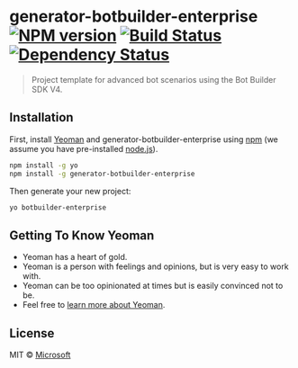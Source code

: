 # generator-botbuilder-enterprise [![NPM version][npm-image]][npm-url] [![Build Status][travis-image]][travis-url] [![Dependency Status][daviddm-image]][daviddm-url]
> Project template for advanced bot scenarios using the Bot Builder SDK V4.

## Installation

First, install [Yeoman](http://yeoman.io) and generator-botbuilder-enterprise using [npm](https://www.npmjs.com/) (we assume you have pre-installed [node.js](https://nodejs.org/)).

```bash
npm install -g yo
npm install -g generator-botbuilder-enterprise
```

Then generate your new project:

```bash
yo botbuilder-enterprise
```

## Getting To Know Yeoman

 * Yeoman has a heart of gold.
 * Yeoman is a person with feelings and opinions, but is very easy to work with.
 * Yeoman can be too opinionated at times but is easily convinced not to be.
 * Feel free to [learn more about Yeoman](http://yeoman.io/).

## License

MIT © [Microsoft](http://dev.botframework.com)


[npm-image]: https://badge.fury.io/js/generator-botbuilder-enterprise.svg
[npm-url]: https://npmjs.org/package/generator-botbuilder-enterprise
[travis-image]: https://travis-ci.org//generator-botbuilder-enterprise.svg?branch=master
[travis-url]: https://travis-ci.org//generator-botbuilder-enterprise
[daviddm-image]: https://david-dm.org//generator-botbuilder-enterprise.svg?theme=shields.io
[daviddm-url]: https://david-dm.org//generator-botbuilder-enterprise
